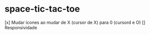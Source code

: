 # space-tic-tac-toe
[x] Mudar ícones ao mudar de X (cursor de X) para 0 (cursord e O)
[] Responsividade

